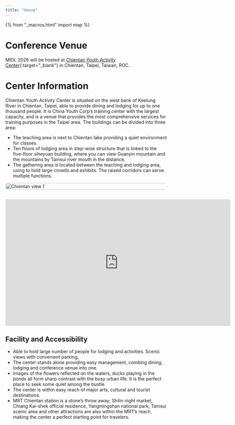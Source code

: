 ```yaml
---
title: "Venue"
---
```

{% from "_macros.html" import map %}

# Conference Venue
MIDL 2026 will be hosted at [Chientan Youth Activity Center](https://chientan.cyh.org.tw/?lang=en){:target="_blank"} in Chientan, Taipei, Taiwan, ROC.

<!-- ![SCAI](/images/venue_map.png) -->
# Center Information

Chientan Youth Activity Center is situated on the west bank of Keelung River in Chientan, Taipei, able to provide dining and lodging for up to one thousand people. It is China Youth Corp’s training center with the largest capacity, and is a venue that provides the most comprehensive services for training purposes in the Taipei area. The buildings can be divided into three area:

* The teaching area is next to Chientan lake providing a quiet environment for classes.
* Ten floors of lodging area in step-wise structure that is linked to the five-floor siheyuan building, where you can view Guanyin mountain and the mountains by Tamsui river mouth in the distance.
* The gathering area is located between the teaching and lodging area, using to hold large crowds and exhibits. The raised corridors can serve multiple functions.

<!-- [![Inria](){: width="500"}] -->
<!-- <p align="center">
  <img src="/images/chientan1.jpg" width=700/>
  <img src="/images/chientan2.jpg" width=700/>
</p> -->

<style>
  #venue-snap {
    max-width: 700px;
    margin: 0 auto 24px auto;
    overflow: hidden;
  }
  #venue-snap .rail {
    display: flex;
    gap: 12px;
    overflow-x: auto;
    scroll-snap-type: x mandatory;
    -webkit-overflow-scrolling: touch;
    padding-bottom: 6px;
  }
  #venue-snap .rail > img {
    flex: 0 0 100%;
    width: 100%;
    height: auto;
    border-radius: 10px;
    scroll-snap-align: center;
  }
  @media (max-width: 820px) { #venue-snap { max-width: 100%; padding: 0 16px; } }
</style>

<div id="venue-snap" aria-label="Venue photos">
  <div class="rail">
    <img src="/images/chientan1.jpg" alt="Chientan view 1">
    <img src="/images/chientan2.jpg" alt="Chientan view 2">
    <img src="/images/chientan3.jpg" alt="Chientan view 3">
    <img src="/images/chientan4.jpg" alt="Chientan view 4">
  </div>
</div>

<p align="center">
  <iframe width="700" height="394"
          src="https://www.youtube.com/embed/A-ALCBGjL-0"
          title="YouTube video"
          frameborder="0"
          allow="accelerometer; autoplay; clipboard-write; encrypted-media; gyroscope; picture-in-picture; web-share"
          allowfullscreen>
  </iframe>
</p>

## Facility and Accessibility

* Able to hold large number of people for lodging and activities. Scenic views with convenient parking.
* The center stands alone providing easy management, combing dining, lodging and conference venue into one.
* Images of the flowers reflected on the waters, ducks playing in the ponds all form sharp contrast with the busy urban life. It is the perfect place to seek some quiet among the bustle.
* The center is within easy reach of major arts, cultural and tourist destinations.
* MRT Chientan station is a stone’s throw away; Shilin night market, Chiang Kai-shek official residence, Yangmingshan national park, Tamsui scenic area and other attractions are also within the MRT’s reach, making the center a perfect starting point for travelers.
 
<!-- The conference venue is easily accessible with metro lines 7 and 10 at the **Jussieu** station. If you're arriving directly from an airport (Charles de Gaulle or Orly), you should be there in about one hour. We recommend using the [CityMapper](https://citymapper.com) application to travel around Paris.
<center>
<script src='https://static.citymapper.com/js/embed/widget.js' data-slug='d4erd8zcvn' data-width=600 ></script>
</center>

The partner accomodation (Cité Universitaire Internationale) is located at about 25 minutes from the conference venue. -->

<!-- ## Gala Venue -->

<!-- The gala dinner (Thursday July 4th at 19:30) will take place at the [Musée des Arts Forains](https://arts-forains.com){: target="_blank"}, a funfair museum located in an old wine warehouse by the Seine river, in the 12th arrondissement of Paris. It is accessible from the conference venue in about 45 minutes by walk, 30 minutes by public transport, or 15 minutes by bike.

<center>
<script src='https://static.citymapper.com/js/embed/widget.js' data-slug='1otj7kvxta' data-width=600 ></script>
</center> -->